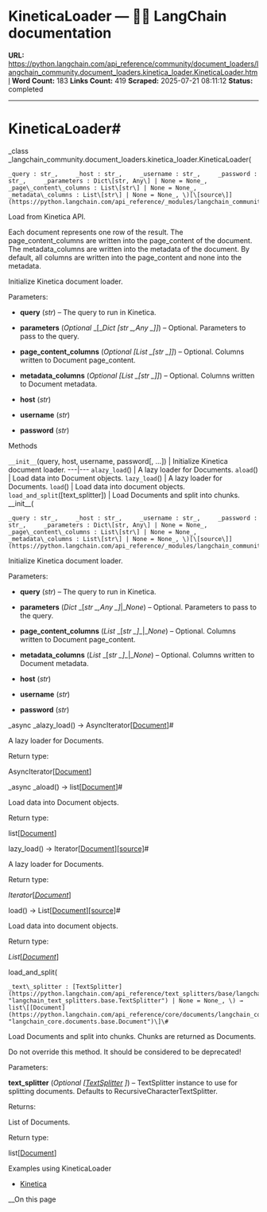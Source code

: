 # KineticaLoader — 🦜🔗 LangChain  documentation

**URL:** https://python.langchain.com/api_reference/community/document_loaders/langchain_community.document_loaders.kinetica_loader.KineticaLoader.html
**Word Count:** 183
**Links Count:** 419
**Scraped:** 2025-07-21 08:11:12
**Status:** completed

---

# KineticaLoader\#

_class _langchain\_community.document\_loaders.kinetica\_loader.KineticaLoader\(

    _query : str_,     _host : str_,     _username : str_,     _password : str_,     _parameters : Dict\[str, Any\] | None = None_,     _page\_content\_columns : List\[str\] | None = None_,     _metadata\_columns : List\[str\] | None = None_, \)[\[source\]](https://python.langchain.com/api_reference/_modules/langchain_community/document_loaders/kinetica_loader.html#KineticaLoader)\#     

Load from Kinetica API.

Each document represents one row of the result. The page\_content\_columns are written into the page\_content of the document. The metadata\_columns are written into the metadata of the document. By default, all columns are written into the page\_content and none into the metadata.

Initialize Kinetica document loader.

Parameters:     

  * **query** \(_str_\) – The query to run in Kinetica.

  * **parameters** \(_Optional_ _\[__Dict_ _\[__str_ _,__Any_ _\]__\]_\) – Optional. Parameters to pass to the query.

  * **page\_content\_columns** \(_Optional_ _\[__List_ _\[__str_ _\]__\]_\) – Optional. Columns written to Document page\_content.

  * **metadata\_columns** \(_Optional_ _\[__List_ _\[__str_ _\]__\]_\) – Optional. Columns written to Document metadata.

  * **host** \(_str_\)

  * **username** \(_str_\)

  * **password** \(_str_\)

Methods

`__init__`\(query, host, username, password\[, ...\]\) | Initialize Kinetica document loader.   ---|---   `alazy_load`\(\) | A lazy loader for Documents.   `aload`\(\) | Load data into Document objects.   `lazy_load`\(\) | A lazy loader for Documents.   `load`\(\) | Load data into document objects.   `load_and_split`\(\[text\_splitter\]\) | Load Documents and split into chunks.      \_\_init\_\_\(

    _query : str_,     _host : str_,     _username : str_,     _password : str_,     _parameters : Dict\[str, Any\] | None = None_,     _page\_content\_columns : List\[str\] | None = None_,     _metadata\_columns : List\[str\] | None = None_, \)[\[source\]](https://python.langchain.com/api_reference/_modules/langchain_community/document_loaders/kinetica_loader.html#KineticaLoader.__init__)\#     

Initialize Kinetica document loader.

Parameters:     

  * **query** \(_str_\) – The query to run in Kinetica.

  * **parameters** \(_Dict_ _\[__str_ _,__Any_ _\]__|__None_\) – Optional. Parameters to pass to the query.

  * **page\_content\_columns** \(_List_ _\[__str_ _\]__|__None_\) – Optional. Columns written to Document page\_content.

  * **metadata\_columns** \(_List_ _\[__str_ _\]__|__None_\) – Optional. Columns written to Document metadata.

  * **host** \(_str_\)

  * **username** \(_str_\)

  * **password** \(_str_\)

_async _alazy\_load\(\) → AsyncIterator\[[Document](https://python.langchain.com/api_reference/core/documents/langchain_core.documents.base.Document.html#langchain_core.documents.base.Document "langchain_core.documents.base.Document")\]\#     

A lazy loader for Documents.

Return type:     

AsyncIterator\[[Document](https://python.langchain.com/api_reference/core/documents/langchain_core.documents.base.Document.html#langchain_core.documents.base.Document "langchain_core.documents.base.Document")\]

_async _aload\(\) → list\[[Document](https://python.langchain.com/api_reference/core/documents/langchain_core.documents.base.Document.html#langchain_core.documents.base.Document "langchain_core.documents.base.Document")\]\#     

Load data into Document objects.

Return type:     

list\[[Document](https://python.langchain.com/api_reference/core/documents/langchain_core.documents.base.Document.html#langchain_core.documents.base.Document "langchain_core.documents.base.Document")\]

lazy\_load\(\) → Iterator\[[Document](https://python.langchain.com/api_reference/core/documents/langchain_core.documents.base.Document.html#langchain_core.documents.base.Document "langchain_core.documents.base.Document")\][\[source\]](https://python.langchain.com/api_reference/_modules/langchain_community/document_loaders/kinetica_loader.html#KineticaLoader.lazy_load)\#     

A lazy loader for Documents.

Return type:     

_Iterator_\[[_Document_](https://python.langchain.com/api_reference/core/documents/langchain_core.documents.base.Document.html#langchain_core.documents.base.Document "langchain_core.documents.base.Document")\]

load\(\) → List\[[Document](https://python.langchain.com/api_reference/core/documents/langchain_core.documents.base.Document.html#langchain_core.documents.base.Document "langchain_core.documents.base.Document")\][\[source\]](https://python.langchain.com/api_reference/_modules/langchain_community/document_loaders/kinetica_loader.html#KineticaLoader.load)\#     

Load data into document objects.

Return type:     

_List_\[[_Document_](https://python.langchain.com/api_reference/core/documents/langchain_core.documents.base.Document.html#langchain_core.documents.base.Document "langchain_core.documents.base.Document")\]

load\_and\_split\(

    _text\_splitter : [TextSplitter](https://python.langchain.com/api_reference/text_splitters/base/langchain_text_splitters.base.TextSplitter.html#langchain_text_splitters.base.TextSplitter "langchain_text_splitters.base.TextSplitter") | None = None_, \) → list\[[Document](https://python.langchain.com/api_reference/core/documents/langchain_core.documents.base.Document.html#langchain_core.documents.base.Document "langchain_core.documents.base.Document")\]\#     

Load Documents and split into chunks. Chunks are returned as Documents.

Do not override this method. It should be considered to be deprecated\!

Parameters:     

**text\_splitter** \(_Optional_ _\[_[_TextSplitter_](https://python.langchain.com/api_reference/text_splitters/base/langchain_text_splitters.base.TextSplitter.html#langchain_text_splitters.base.TextSplitter "langchain_text_splitters.base.TextSplitter") _\]_\) – TextSplitter instance to use for splitting documents. Defaults to RecursiveCharacterTextSplitter.

Returns:     

List of Documents.

Return type:     

list\[[Document](https://python.langchain.com/api_reference/core/documents/langchain_core.documents.base.Document.html#langchain_core.documents.base.Document "langchain_core.documents.base.Document")\]

Examples using KineticaLoader

  * [Kinetica](https://python.langchain.com/docs/integrations/document_loaders/kinetica/)

__On this page